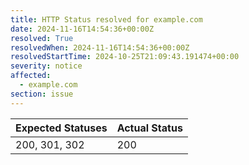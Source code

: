 ```yaml
---
title: HTTP Status resolved for example.com
date: 2024-11-16T14:54:36+00:00Z
resolved: True
resolvedWhen: 2024-11-16T14:54:36+00:00Z
resolvedStartTime: 2024-10-25T21:09:43.191474+00:00
severity: notice
affected:
  - example.com
section: issue
---
```


| Expected Statuses | Actual Status  |
|-------------------|----------------|
| 200, 301, 302 | 200 |
